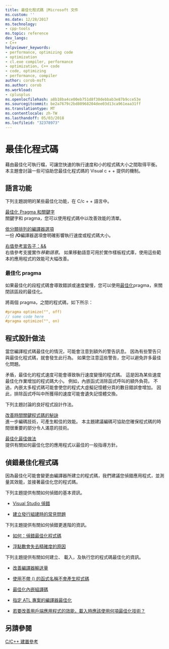 ```yaml
---
title: 最佳化程式碼 |Microsoft 文件
ms.custom: ''
ms.date: 12/28/2017
ms.technology:
- cpp-tools
ms.topic: reference
dev_langs:
- C++
helpviewer_keywords:
- performance, optimizing code
- optimization
- cl.exe compiler, performance
- optimization, C++ code
- code, optimizing
- performance, compiler
author: corob-msft
ms.author: corob
ms.workload:
- cplusplus
ms.openlocfilehash: a8b18ba4ce00eb751d8f30debbab3e87b9cce53e
ms.sourcegitcommit: be2a7679c2bd80968204dee03d13ca961eaa31ff
ms.translationtype: MT
ms.contentlocale: zh-TW
ms.lasthandoff: 05/03/2018
ms.locfileid: "32378973"
---
```

# <a name="optimizing-your-code"></a>最佳化程式碼

藉由最佳化可執行檔，可讓您快速的執行速度和小的程式碼大小之間取得平衡。 本主題會討論一些可協助您最佳化程式碼的 Visual c + + 提供的機制。

## <a name="language-features"></a>語言功能

下列主題說明的某些最佳化功能，在 C/c + + 語言中。

[最佳化 Pragma 和關鍵字](../../build/reference/optimization-pragmas-and-keywords.md)  
關鍵字和 pragma，您可以使用程式碼中以改善效能的清單。

[依分類排列的編譯器選項](../../build/reference/compiler-options-listed-by-category.md)  
一份 **/O**編譯器選項會明確影響執行速度或程式碼大小。

[右值參考宣告子：&&](../../cpp/rvalue-reference-declarator-amp-amp.md)  
右值參考支援實作*移動語意*。 如果移動語意可用於實作樣板程式庫，使用這些範本的應用程式的效能可大幅改善。

### <a name="the-optimize-pragma"></a>最佳化 pragma

如果最佳化的段程式碼會導致錯誤或速度變慢，您可以使用[最佳化](../../preprocessor/optimize.md)pragma，來關閉該區段的最佳化。

將兩個 pragma，之間的程式碼，如下所示：

```cpp
#pragma optimize("", off)
// some code here
#pragma optimize("", on)
```

## <a name="programming-practices"></a>程式設計做法

當您編譯程式碼最佳化的情況，可能會注意到額外的警告訊息。 因為有些警告只與最佳化程式碼，就會發生此行為。 如果您注意這些警告，您可以避免許多最佳化問題。

矛盾，最佳化的程式速度可能會導致執行速度變慢的程式碼。 這是因為某些速度最佳化作業增加的程式碼大小。 例如，內嵌函式消除函式呼叫的額外負荷。 不過，內嵌太多程式碼可能會使您的程式大虛擬記憶體分頁的數目錯誤會增加。 因此，排除函式呼叫中所獲得的速度可能會遺失記憶體交換。

下列主題討論的良好程式設計作法。

[改善時間關鍵程式碼的秘訣](../../build/reference/tips-for-improving-time-critical-code.md)  
進一步編碼技術，可產生較佳的效能。 本主題建議編碼可協助您確保程式碼的時間很重要的部分令人滿意的技術。

[最佳化最佳做法](../../build/reference/optimization-best-practices.md)  
提供有關如何最佳化您的應用程式以最佳的一般指導方針。

## <a name="debugging-optimized-code"></a>偵錯最佳化程式碼

因為最佳化可能會變更由編譯器所建立的程式碼，我們建議您偵錯應用程式，並測量其效能，並接著最佳化您的程式碼。

下列主題提供有關如何偵錯的基本資訊。

- [Visual Studio 偵錯](/visualstudio/debugger/debugging-in-visual-studio)

- [建立發行組建時的常見問題](../../build/reference/common-problems-when-creating-a-release-build.md)

下列主題提供有關如何偵錯更進階的資訊。

- [如何：偵錯最佳化程式碼](/visualstudio/debugger/how-to-debug-optimized-code)

- [浮點數會失去精確度的原因](../../build/reference/why-floating-point-numbers-may-lose-precision.md)

下列主題提供有關如何建立、 載入，及執行您的程式碼最佳化的資訊。

- [改善編譯器輸送量](../../build/reference/improving-compiler-throughput.md)

- [使用不帶 () 的函式名稱不會產生程式碼](../../build/reference/using-function-name-without-parens-produces-no-code.md)

- [最佳化內嵌組譯碼](../../assembler/inline/optimizing-inline-assembly.md)

- [指定 ATL 專案的編譯器最佳化](../../atl/reference/specifying-compiler-optimization-for-an-atl-project.md)

- [若要改善用戶端應用程式的效能，載入時應該使用何項最佳化技術？](../../build/dll-frequently-asked-questions.md#mfc_optimization)

## <a name="see-also"></a>另請參閱

[C/C++ 建置參考](../../build/reference/c-cpp-building-reference.md)  
